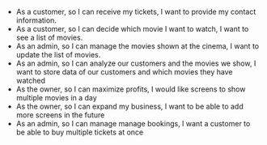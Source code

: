 - As a customer, so I can receive my tickets, I want to provide my contact information.
- As a customer, so I can decide which movie I want to watch, I want to see a list of movies.
- As an admin, so I can manage the movies shown at the cinema, I want to update the list of movies.
- As an admin, so I can analyze our customers and the movies we show, I want to store data of our customers and which movies they have watched
- As the owner, so I can maximize profits, I would like screens to show multiple movies in a day
- As the owner, so I can expand my business, I want to be able to add more screens in the future
- As an admin, so I can manage manage bookings, I want a customer to be able to buy multiple tickets at once
